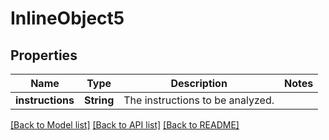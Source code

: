 # InlineObject5

## Properties

Name | Type | Description | Notes
------------ | ------------- | ------------- | -------------
**instructions** | **String** | The instructions to be analyzed. | 

[[Back to Model list]](../README.md#documentation-for-models) [[Back to API list]](../README.md#documentation-for-api-endpoints) [[Back to README]](../README.md)


